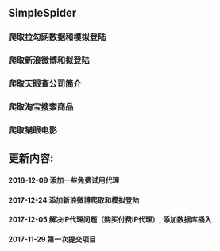 ## SimpleSpider
### 爬取拉勾网数据和模拟登陆
### 爬取新浪微博和拟登陆
### 爬取天眼查公司简介
### 爬取淘宝搜索商品
### 爬取猫眼电影

## 更新内容:

#### 2018-12-09 添加一些免费试用代理

#### 2017-12-24 添加新浪微博爬取和模拟登陆

#### 2017-12-05 解决IP代理问题（购买付费IP代理）, 添加数据库插入

#### 2017-11-29 第一次提交项目
